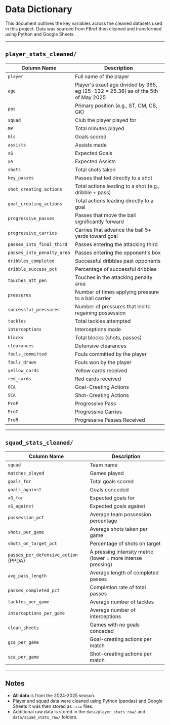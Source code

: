 # Data Dictionary

This document outlines the key variables across the cleaned datasets used in this project. Data was sourced from FBref then cleaned and transformed using Python and Google Sheets.

---

## `player_stats_cleaned/`

| Column Name            | Description                                                                 |
|------------------------|-----------------------------------------------------------------------------|
| `player`               | Full name of the player                                                     |
| `age`                  | Player's exact age divided by 365, eg (25-132 = 25.36) as of the 5th of May 2025                                              |
| `pos`                  | Primary position (e.g., ST, CM, CB, GK)                                     |
| `squad`                | Club the player played for                                                  |
| `MP`                   | Total minutes played                                                        |
| `Gls`                  | Goals scored                                                                |
| `assists`              | Assists made                                                                |
| `xG`                   | Expected Goals                                                              |
| `xA`                   | Expected Assists                                                            |
| `shots`                | Total shots taken                                                           |
| `key_passes`           | Passes that led directly to a shot                                          |
| `shot_creating_actions`| Total actions leading to a shot (e.g., dribble + pass)                      |
| `goal_creating_actions`| Total actions leading directly to a goal                                    |
| `progressive_passes`   | Passes that move the ball significantly forward                             |
| `progressive_carries`  | Carries that advance the ball 5+ yards toward goal                          |
| `passes_into_final_third` | Passes entering the attacking third                                     |
| `passes_into_penalty_area` | Passes entering the opponent's box                                    |
| `dribbles_completed`   | Successful dribbles past opponents                                          |
| `dribble_success_pct`  | Percentage of successful dribbles                                           |
| `touches_att_pen`      | Touches in the attacking penalty area                                       |
| `pressures`            | Number of times applying pressure to a ball carrier                         |
| `successful_pressures` | Number of pressures that led to regaining possession                        |
| `tackles`              | Total tackles attempted                                                     |
| `interceptions`        | Interceptions made                                                          |
| `blocks`               | Total blocks (shots, passes)                                                |
| `clearances`           | Defensive clearances                                                        |
| `fouls_committed`      | Fouls committed by the player                                               |
| `fouls_drawn`          | Fouls won by the player                                                     |
| `yellow_cards`         | Yellow cards received                                                       |
| `red_cards`            | Red cards received                                                          |
| `GCA`                  | Goal-Creating Actions                                                       |
| `SCA`                  | Shot-Creating Actions                                                       |
| `ProP`                 | Progressive Pass                                                            |
| `ProC`                 | Progressive Carries                                                         |
| `ProR`                 | Progressive Passes Received                                                 |

---

## `squad_stats_cleaned/`

| Column Name              | Description                                                             |
|--------------------------|-------------------------------------------------------------------------|
| `squad`                   | Team name                                                               |
| `matches_played`         | Games played                                                            |
| `goals_for`              | Total goals scored                                                      |
| `goals_against`          | Goals conceded                                                          |
| `xG_for`                 | Expected goals for                                                      |
| `xG_against`             | Expected goals against                                                  |
| `possession_pct`         | Average team possession percentage                                      |
| `shots_per_game`         | Average shots taken per game                                            |
| `shots_on_target_pct`    | Percentage of shots on target                                           |
| `passes_per_defensive_action` (PPDA) | A pressing intensity metric (lower = more intense pressing) |
| `avg_pass_length`        | Average length of completed passes                                      |
| `passes_completed_pct`   | Completion rate of total passes                                         |
| `tackles_per_game`       | Average number of tackles                                               |
| `interceptions_per_game` | Average number of interceptions                                         |
| `clean_sheets`           | Games with no goals conceded                                            |
| `gca_per_game`           | Goal-creating actions per match                                         |
| `sca_per_game`           | Shot-creating actions per match                                         |

---

## Notes

- **All data** is from the 2024-2025 season.
- Player and squad data were cleaned using Python (pandas) and Google Sheets it was then stored as `.csv` files.
- Additional raw data is stored in the `data/player_stats_raw/` and `data/squad_stats_raw/` folders.
